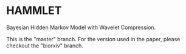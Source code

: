 HAMMLET
========

Bayesian Hidden Markov Model with Wavelet Compression. 

This is the "master" branch. For the version used in the paper, please checkout the "biorxiv" branch.
